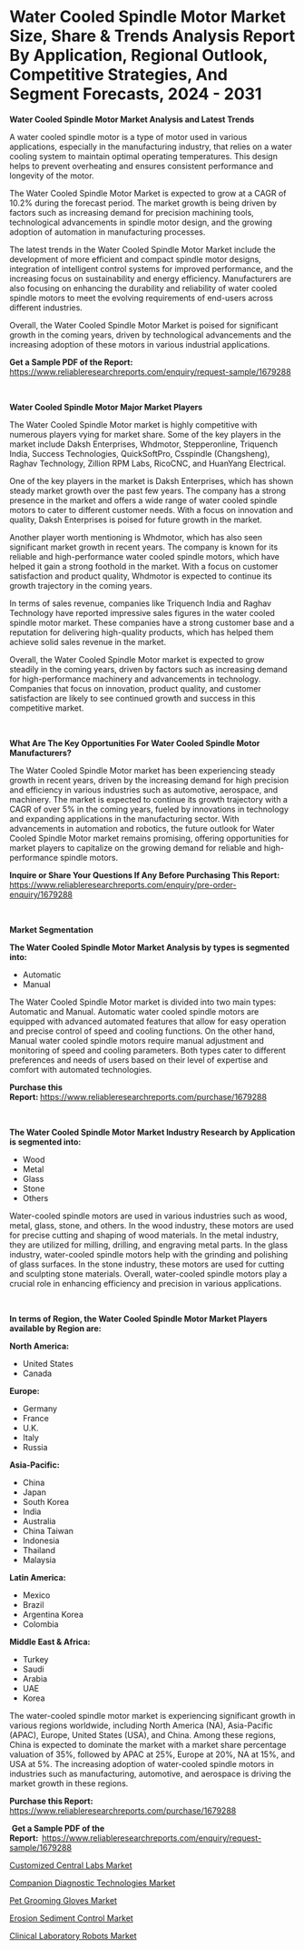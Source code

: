 <p><h1>Water Cooled Spindle Motor Market Size, Share & Trends Analysis Report By Application, Regional Outlook, Competitive Strategies, And Segment Forecasts, 2024 - 2031</h1></p><p><strong>Water Cooled Spindle Motor Market Analysis and Latest Trends</strong></p>
<p><p>A water cooled spindle motor is a type of motor used in various applications, especially in the manufacturing industry, that relies on a water cooling system to maintain optimal operating temperatures. This design helps to prevent overheating and ensures consistent performance and longevity of the motor. </p><p>The Water Cooled Spindle Motor Market is expected to grow at a CAGR of 10.2% during the forecast period. The market growth is being driven by factors such as increasing demand for precision machining tools, technological advancements in spindle motor design, and the growing adoption of automation in manufacturing processes. </p><p>The latest trends in the Water Cooled Spindle Motor Market include the development of more efficient and compact spindle motor designs, integration of intelligent control systems for improved performance, and the increasing focus on sustainability and energy efficiency. Manufacturers are also focusing on enhancing the durability and reliability of water cooled spindle motors to meet the evolving requirements of end-users across different industries.</p><p>Overall, the Water Cooled Spindle Motor Market is poised for significant growth in the coming years, driven by technological advancements and the increasing adoption of these motors in various industrial applications.</p></p>
<p><strong>Get a Sample PDF of the Report:&nbsp;</strong> <a href="https://www.reliableresearchreports.com/enquiry/request-sample/1679288">https://www.reliableresearchreports.com/enquiry/request-sample/1679288</a></p>
<p>&nbsp;</p>
<p><strong>Water Cooled Spindle Motor Major Market Players</strong></p>
<p><p>The Water Cooled Spindle Motor market is highly competitive with numerous players vying for market share. Some of the key players in the market include Daksh Enterprises, Whdmotor, Stepperonline, Triquench India, Success Technologies, QuickSoftPro, Csspindle (Changsheng), Raghav Technology, Zillion RPM Labs, RicoCNC, and HuanYang Electrical.</p><p>One of the key players in the market is Daksh Enterprises, which has shown steady market growth over the past few years. The company has a strong presence in the market and offers a wide range of water cooled spindle motors to cater to different customer needs. With a focus on innovation and quality, Daksh Enterprises is poised for future growth in the market.</p><p>Another player worth mentioning is Whdmotor, which has also seen significant market growth in recent years. The company is known for its reliable and high-performance water cooled spindle motors, which have helped it gain a strong foothold in the market. With a focus on customer satisfaction and product quality, Whdmotor is expected to continue its growth trajectory in the coming years.</p><p>In terms of sales revenue, companies like Triquench India and Raghav Technology have reported impressive sales figures in the water cooled spindle motor market. These companies have a strong customer base and a reputation for delivering high-quality products, which has helped them achieve solid sales revenue in the market.</p><p>Overall, the Water Cooled Spindle Motor market is expected to grow steadily in the coming years, driven by factors such as increasing demand for high-performance machinery and advancements in technology. Companies that focus on innovation, product quality, and customer satisfaction are likely to see continued growth and success in this competitive market.</p></p>
<p>&nbsp;</p>
<p><strong>What Are The Key Opportunities For Water Cooled Spindle Motor Manufacturers?</strong></p>
<p><p>The Water Cooled Spindle Motor market has been experiencing steady growth in recent years, driven by the increasing demand for high precision and efficiency in various industries such as automotive, aerospace, and machinery. The market is expected to continue its growth trajectory with a CAGR of over 5% in the coming years, fueled by innovations in technology and expanding applications in the manufacturing sector. With advancements in automation and robotics, the future outlook for Water Cooled Spindle Motor market remains promising, offering opportunities for market players to capitalize on the growing demand for reliable and high-performance spindle motors.</p></p>
<p><strong>Inquire or Share Your Questions If Any Before Purchasing This Report:</strong> <a href="https://www.reliableresearchreports.com/enquiry/pre-order-enquiry/1679288">https://www.reliableresearchreports.com/enquiry/pre-order-enquiry/1679288</a></p>
<p>&nbsp;</p>
<p><strong>Market Segmentation</strong></p>
<p><strong>The Water Cooled Spindle Motor Market Analysis by types is segmented into:</strong></p>
<p><ul><li>Automatic</li><li>Manual</li></ul></p>
<p><p>The Water Cooled Spindle Motor market is divided into two main types: Automatic and Manual. Automatic water cooled spindle motors are equipped with advanced automated features that allow for easy operation and precise control of speed and cooling functions. On the other hand, Manual water cooled spindle motors require manual adjustment and monitoring of speed and cooling parameters. Both types cater to different preferences and needs of users based on their level of expertise and comfort with automated technologies.</p></p>
<p><strong>Purchase this Report:&nbsp;</strong><a href="https://www.reliableresearchreports.com/purchase/1679288">https://www.reliableresearchreports.com/purchase/1679288</a></p>
<p>&nbsp;</p>
<p><strong>The Water Cooled Spindle Motor Market Industry Research by Application is segmented into:</strong></p>
<p><ul><li>Wood</li><li>Metal</li><li>Glass</li><li>Stone</li><li>Others</li></ul></p>
<p><p>Water-cooled spindle motors are used in various industries such as wood, metal, glass, stone, and others. In the wood industry, these motors are used for precise cutting and shaping of wood materials. In the metal industry, they are utilized for milling, drilling, and engraving metal parts. In the glass industry, water-cooled spindle motors help with the grinding and polishing of glass surfaces. In the stone industry, these motors are used for cutting and sculpting stone materials. Overall, water-cooled spindle motors play a crucial role in enhancing efficiency and precision in various applications.</p></p>
<p>&nbsp;</p>
<p><strong>In terms of Region, the Water Cooled Spindle Motor Market Players available by Region are:</strong></p>
<p>
    <p> <strong> North America: </strong>
        <ul>
            <li>United States</li>
            <li>Canada</li>
        </ul>
        </p> 
    <p> <strong> Europe: </strong>
        <ul>
            <li>Germany</li>
            <li>France</li>
            <li>U.K.</li>
            <li>Italy</li>
            <li>Russia</li>
        </ul>
        </p> 
    <p> <strong> Asia-Pacific: </strong>
        <ul>
            <li>China</li>
            <li>Japan</li>
            <li>South Korea</li>
            <li>India</li>
            <li>Australia</li>
            <li>China Taiwan</li>
            <li>Indonesia</li>
            <li>Thailand</li>
            <li>Malaysia</li>
        </ul>
        </p> 
    <p> <strong> Latin America: </strong>
        <ul>
            <li>Mexico</li>
            <li>Brazil</li>
            <li>Argentina Korea</li>
            <li>Colombia</li>
        </ul>
        </p> 
    <p> <strong> Middle East & Africa: </strong>
        <ul>
            <li>Turkey</li>
            <li>Saudi</li>
            <li>Arabia</li>
            <li>UAE</li>
            <li>Korea</li>
        </ul>
    </p>
    </p>
<p><p>The water-cooled spindle motor market is experiencing significant growth in various regions worldwide, including North America (NA), Asia-Pacific (APAC), Europe, United States (USA), and China. Among these regions, China is expected to dominate the market with a market share percentage valuation of 35%, followed by APAC at 25%, Europe at 20%, NA at 15%, and USA at 5%. The increasing adoption of water-cooled spindle motors in industries such as manufacturing, automotive, and aerospace is driving the market growth in these regions.</p></p>
<p><strong>Purchase this Report: </strong><a href="https://www.reliableresearchreports.com/purchase/1679288">https://www.reliableresearchreports.com/purchase/1679288</a></p>
<p>&nbsp;<strong>Get a Sample PDF of the Report:&nbsp;&nbsp;</strong><a href="https://www.reliableresearchreports.com/enquiry/request-sample/1679288">https://www.reliableresearchreports.com/enquiry/request-sample/1679288</a></p>
<p><strong></strong></p>
<p><p><a href="https://issuu.com/reportprime-2/docs/customized-central-labs-market-size-2030.pptx">Customized Central Labs Market</a></p><p><a href="https://github.com/santosh758595/Market-Research-Report-List-3/blob/main/companion-diagnostic-technologies-market.md">Companion Diagnostic Technologies Market</a></p><p><a href="https://github.com/elizabethdagraca/Market-Research-Report-List-2/blob/main/pet-grooming-gloves-market.md">Pet Grooming Gloves Market</a></p><p><a href="https://medium.com/@skylargrant2023/erosion-sediment-control-market-size-reveals-the-best-marketing-channels-in-global-industry-a7df9644cf1d">Erosion Sediment Control Market</a></p><p><a href="https://issuu.com/reportprime-2/docs/clinical-laboratory-robots-market-size-2030.pptx">Clinical Laboratory Robots Market</a></p></p>